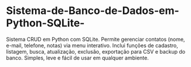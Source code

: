 # Sistema-de-Banco-de-Dados-em-Python-SQLite-
Sistema CRUD em Python com SQLite. Permite gerenciar contatos (nome, e-mail, telefone, notas) via menu interativo. Inclui funções de cadastro, listagem, busca, atualização, exclusão, exportação para CSV e backup do banco. Simples, leve e fácil de usar em qualquer ambiente.
